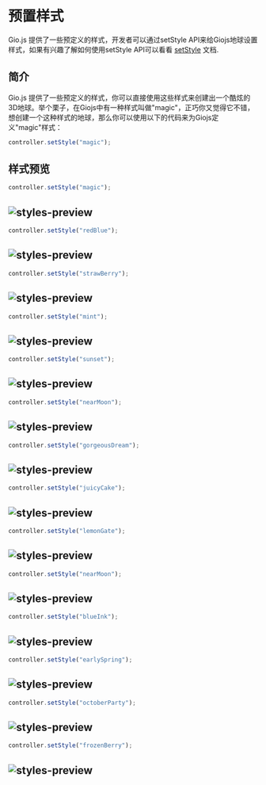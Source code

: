 # 预置样式

Gio.js 提供了一些预定义的样式，开发者可以通过setStyle API来给Giojs地球设置样式，如果有兴趣了解如何使用setStyle API可以看看 [setStyle](http://giojs.org/html/docs/colorStyle_zh.html) 文档.

## 简介

Gio.js 提供了一些预定义的样式，你可以直接使用这些样式来创建出一个酷炫的3D地球。举个栗子，在Giojs中有一种样式叫做"magic"，正巧你又觉得它不错，想创建一个这种样式的地球，那么你可以使用以下的代码来为Giojs定义"magic"样式：

```javascript
controller.setStyle("magic");
```

## 样式预览

```javascript
controller.setStyle("magic");
```
![styles-preview](https://github.com/syt123450/Gio.js/blob/master/assets/images/document/styles/MagicStyle.png)
-----

```javascript
controller.setStyle("redBlue");
```
![styles-preview](https://github.com/syt123450/Gio.js/blob/master/assets/images/document/styles/RedBlueStyle.png)
-----

```javascript
controller.setStyle("strawBerry");
```
![styles-preview](https://github.com/syt123450/Gio.js/blob/master/assets/images/document/styles/StrawberryStyle.png)
-----

```javascript
controller.setStyle("mint");
```
![styles-preview](https://github.com/syt123450/Gio.js/blob/master/assets/images/document/styles/MintStyle.png)
-----

```javascript
controller.setStyle("sunset");
```
![styles-preview](https://github.com/syt123450/Gio.js/blob/master/assets/images/document/styles/SunsetStyle.png)
-----

```javascript
controller.setStyle("nearMoon");
```
![styles-preview](https://github.com/syt123450/Gio.js/blob/master/assets/images/document/styles/NearMoonStyle.png)
-----

```javascript
controller.setStyle("gorgeousDream");
```
![styles-preview](https://github.com/syt123450/Gio.js/blob/master/assets/images/document/styles/GorgeousDreamStyle.png)
-----

```javascript
controller.setStyle("juicyCake");
```
![styles-preview](https://github.com/syt123450/Gio.js/blob/master/assets/images/document/styles/JuicyCakeStyle.png)
-----

```javascript
controller.setStyle("lemonGate");
```
![styles-preview](https://github.com/syt123450/Gio.js/blob/master/assets/images/document/styles/LemonGateStyle.png)
-----

```javascript
controller.setStyle("nearMoon");
```
![styles-preview](https://github.com/syt123450/Gio.js/blob/master/assets/images/document/styles/NearMoonStyle.png)
-----

```javascript
controller.setStyle("blueInk");
```
![styles-preview](https://github.com/syt123450/Gio.js/blob/master/assets/images/document/styles/BlueInkStyle.png)
-----

```javascript
controller.setStyle("earlySpring");
```
![styles-preview](https://github.com/syt123450/Gio.js/blob/master/assets/images/document/styles/EarlySpringStyle.png)
-----

```javascript
controller.setStyle("octoberParty");
```
![styles-preview](https://github.com/syt123450/Gio.js/blob/master/assets/images/document/styles/OctoberPartyStyle.png)
-----

```javascript
controller.setStyle("frozenBerry");
```
![styles-preview](https://github.com/syt123450/Gio.js/blob/master/assets/images/document/styles/FrozenBerryStyle.png)
-----